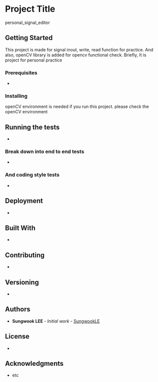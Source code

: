 # Project Title

personal_signal_editor

## Getting Started

This project is made for signal inout, write, read function for practice.
And also, openCV library is added for opencv functional check.
Briefly, It is project for personal practice

### Prerequisites

-

### Installing

openCV environment is needed if you run this project.
please check the openCV environment

## Running the tests

-

### Break down into end to end tests

-

### And coding style tests

-

## Deployment

-

## Built With

-

## Contributing

-

## Versioning

-

## Authors

* **Sungwook LEE** - *Initial work* - [SungwookLE](https://github.com/SungwookLE)

## License

-

## Acknowledgments

* etc

